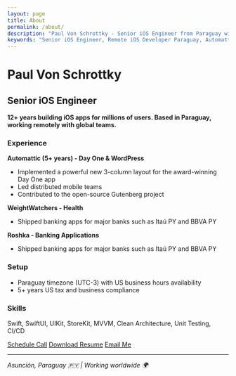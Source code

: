 ```yaml
---
layout: page
title: About
permalink: /about/
description: "Paul Von Schrottky - Senior iOS Engineer from Paraguay with 10+ years experience. Led teams at Automattic (Day One), generated $100K revenue at WordPress Mobile."
keywords: "Senior iOS Engineer, Remote iOS Developer Paraguay, Automattic Day One Engineer, WordPress Mobile Lead, Swift SwiftUI Expert"
---
```


# Paul Von Schrottky
## Senior iOS Engineer

**12+ years building iOS apps for millions of users. Based in Paraguay, working remotely with global teams.**

### Experience

**Automattic (5+ years) - Day One & WordPress**
- Implemented a powerful new 3-column layout for the award-winning Day One app
- Led distributed mobile teams 
- Contributed to the open-source Gutenberg project 

**WeightWatchers - Health**
- Shipped banking apps for major banks such as Itaú PY and BBVA PY

**Roshka - Banking Applications**
- Shipped banking apps for major banks such as Itaú PY and BBVA PY

### Setup
- Paraguay timezone (UTC-3) with US business hours availability
- 5+ years US tax and business compliance

### Skills
Swift, SwiftUI, UIKit, StoreKit, MVVM, Clean Architecture, Unit Testing, CI/CD

<div class="cta-buttons">
  <a href="https://calendly.com/pschrottky" target="_blank">Schedule Call</a>
  <a href="/assets/Paul%20Von%20Schrottky%20-%20Resume.pdf" target="_blank">Download Resume</a>
  <a href="mailto:{{ site.email }}">Email Me</a>
</div>

---

*Asunción, Paraguay 🇵🇾 | Working worldwide 🌍*
